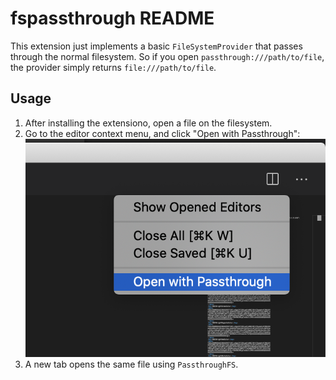 # fspassthrough README

This extension just implements a basic `FileSystemProvider` that passes through the normal filesystem. So if you open `passthrough:///path/to/file`, the provider simply returns `file:///path/to/file`.

## Usage

1. After installing the extensiono, open a file on the filesystem.
2. Go to the editor context menu, and click "Open with Passthrough":
![basic](images/screenshot.png)
3. A new tab opens the same file using `PassthroughFS`.
